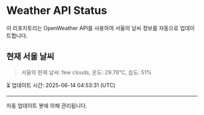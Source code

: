 
# Weather API Status

이 리포지토리는 OpenWeather API를 사용하여 서울의 날씨 정보를 자동으로 업데이트합니다.

## 현재 서울 날씨
> 서울의 현재 날씨: few clouds, 온도: 29.76°C, 습도: 51%

⏳ 업데이트 시간: 2025-06-14 04:53:31 (UTC)

---
자동 업데이트 봇에 의해 관리됩니다.
